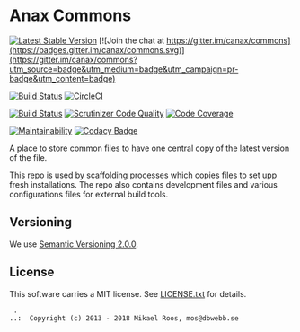Anax Commons
========================

[![Latest Stable Version](https://poser.pugx.org/anax/commons/v/stable)](https://packagist.org/packages/anax/commons)
[![Join the chat at https://gitter.im/canax/commons](https://badges.gitter.im/canax/commons.svg)](https://gitter.im/canax/commons?utm_source=badge&utm_medium=badge&utm_campaign=pr-badge&utm_content=badge)

[![Build Status](https://travis-ci.org/canax/commons.svg?branch=master)](https://travis-ci.org/canax/commons)
[![CircleCI](https://circleci.com/gh/canax/commons.svg?style=svg)](https://circleci.com/gh/canax/commons)

[![Build Status](https://scrutinizer-ci.com/g/canax/commons/badges/build.png?b=master)](https://scrutinizer-ci.com/g/canax/commons/build-status/master)
[![Scrutinizer Code Quality](https://scrutinizer-ci.com/g/canax/commons/badges/quality-score.png?b=master)](https://scrutinizer-ci.com/g/canax/commons/?branch=master)
[![Code Coverage](https://scrutinizer-ci.com/g/canax/commons/badges/coverage.png?b=master)](https://scrutinizer-ci.com/g/canax/commons/?branch=master)

[![Maintainability](https://api.codeclimate.com/v1/badges/8705e9bc0a597e6dfb9a/maintainability)](https://codeclimate.com/github/canax/commons/maintainability)
[![Codacy Badge](https://api.codacy.com/project/badge/Grade/c3d60f33c0b947a3af127788e800b402)](https://www.codacy.com/app/mosbth/commons?utm_source=github.com&amp;utm_medium=referral&amp;utm_content=canax/commons&amp;utm_campaign=Badge_Grade)

A place to store common files to have one central copy of the latest version of the file.

This repo is used by scaffolding processes which copies files to set upp fresh installations. The repo also contains development files and various configurations files for external build tools.



Versioning
------------------

We use [Semantic Versioning 2.0.0](https://semver.org/spec/v2.0.0.html).



License
------------------

This software carries a MIT license. See [LICENSE.txt](LICENSE.txt) for details.



```
 .  
..:  Copyright (c) 2013 - 2018 Mikael Roos, mos@dbwebb.se
```
